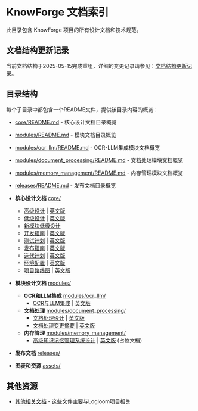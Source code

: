 # KnowForge 文档索引

此目录包含 KnowForge 项目的所有设计文档和技术规范。

## 文档结构更新记录

当前文档结构于2025-05-15完成重组，详细的变更记录请参见：[文档结构更新记录](./DOC_STRUCTURE_UPDATE.md)。

## 目录结构

每个子目录中都包含一个README文件，提供该目录内容的概览：
- [core/README.md](./core/README.md) - 核心设计文档目录概览
- [modules/README.md](./modules/README.md) - 模块文档目录概览
- [modules/ocr_llm/README.md](./modules/ocr_llm/README.md) - OCR-LLM集成模块文档概览
- [modules/document_processing/README.md](./modules/document_processing/README.md) - 文档处理模块文档概览
- [modules/memory_management/README.md](./modules/memory_management/README.md) - 内存管理模块文档概览
- [releases/README.md](./releases/README.md) - 发布文档目录概览

- **核心设计文档** [core/](./core/)
  - [高级设计](./core/01_HLD_KnowForge.md) | [英文版](./core/01_HLD_KnowForge_EN.md)
  - [低级设计](./core/02_LLD_KnowForge.md) | [英文版](./core/02_LLD_KnowForge_EN.md)
  - [新模块低级设计](./core/02_LLD_KnowForge_new_modules.md)
  - [开发指南](./core/03_DEV_KnowForge.md) | [英文版](./core/03_DEV_KnowForge_EN.md)
  - [测试计划](./core/04_TEST_KnowForge.md) | [英文版](./core/04_TEST_KnowForge_EN.md)
  - [发布指南](./core/05_REL_KnowForge.md) | [英文版](./core/05_REL_KnowForge_EN.md)
  - [迭代计划](./core/06_ITER_KnowForge.md) | [英文版](./core/06_ITER_KnowForge_EN.md)
  - [环境配置](./core/07_ENV_KnowForge.md) | [英文版](./core/07_ENV_KnowForge_EN.md)
  - [项目路线图](./core/08_ROADMAP_KnowForge.md) | [英文版](./core/08_ROADMAP_KnowForge_EN.md)

- **模块设计文档** [modules/](./modules/)
  - **OCR和LLM集成** [modules/ocr_llm/](./modules/ocr_llm/)
    - [OCR与LLM集成](./modules/ocr_llm/09_OCR_LLM_Integration.md) | [英文版](./modules/ocr_llm/09_OCR_LLM_Integration_EN.md)
  - **文档处理** [modules/document_processing/](./modules/document_processing/)
    - [文档处理设计](./modules/document_processing/10_DocumentProcessingDesign.md) | [英文版](./modules/document_processing/10_DocumentProcessingDesign_EN.md)
    - [文档处理变更摘要](./modules/document_processing/11_DocumentProcessing_ChangesSummary.md) | [英文版](./modules/document_processing/11_DocumentProcessing_ChangesSummary_EN.md)
  - **内存管理** [modules/memory_management/](./modules/memory_management/)
    - [高级知识记忆管理系统设计](./modules/memory_management/12_MemoryManagement.md) | [英文版](./modules/memory_management/12_MemoryManagement_EN.md) (占位文档)

- **发布文档** [releases/](./releases/)

- **图表和资源** [assets/](./assets/)

## 其他资源

- [其他相关文档](./others/) - 这些文件主要与Logloom项目相关
